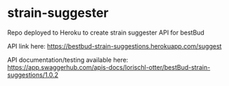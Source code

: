 # strain-suggester
Repo deployed to Heroku to create strain suggester API for bestBud

API link here: https://bestbud-strain-suggestions.herokuapp.com/suggest 

API documentation/testing available here: https://app.swaggerhub.com/apis-docs/lorischl-otter/bestBud-strain-suggestions/1.0.2